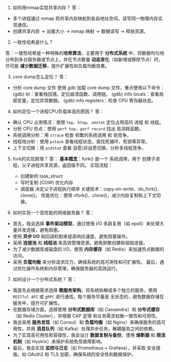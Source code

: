 1. 如何用mmap实现共享内存？
答：
- 多个进程通过 mmap 将共享内存映射到各自地址空间，读写同一物理内存实现通信。
- 创建共享内存 → 设置大小 → mmap 映射 → 数据读写 → 释放资源。

2. 一致性哈希是什么？

答：一致性哈希是一种特殊的**哈希算法**，主要用于 **分布式系统** 中，将数据均匀地分布到多台服务器或节点上，并在节点数量 **动态变化**（如新增或移除节点）时，尽可能 **减少数据迁移**，提升扩展性和负载均衡效果。

3. core dump怎么定位？
答：
- 分析 core dump 文件
    使用 gdb 加载 core dump 文件，重点使用以下命令：
    (gdb) bt：查看栈回溯，定位崩溃函数、调用链。
    (gdb) info locals：查看局部变量，定位异常数据。
    (gdb) info registers：检查 CPU 寄存器状态。


4. 如何定位一个进程CPU负载率高的原因？
答：
- 确认 CPU 占用情况：使用 `top`、`htop`、`vmstat` 定位占用高的 进程 和 线程。
- 分析 CPU 热点：使用 `perf top`、`perf record` 找出 高消耗函数。
- 系统调用分析：用 `strace` 检查 频繁的系统调用 和 锁竞争。
- 线程栈分析：使用 `pstack` 查看线程状态，查找死循环、死锁等异常。
- 上下文切换：用 `pidstat` 查看 自愿/非自愿切换，分析多线程竞争。


5. fork的实现原理？
答：
**基本概念**：fork() 是一个 系统调用，用于 创建子进程，父子进程共享资源，返回值不同。
实现流程：
   - 创建新的 task_struct
   - 写时复制 (COW) 优化内存
   - 调度器 决定父子进程执行顺序
关键技术：copy-on-write、do_fork()、clone()。
性能优化：使用 vfork()、clone()，减少内存复制和上下文切换。



6. 如何实现一个高性能的网络服务器？
答：
- 首先，我会选择 **事件驱动模型**，通过使用 I/O 多路复用（如 epoll）来处理大量并发连接，避免阻塞。
- 使用 **异步 I/O** 和回调机制来提高响应速度，避免阻塞操作。
- 采用 **连接池** 和 **线程池** 来高效管理资源，避免频繁创建和销毁连接。
- 为了减少数据库或磁盘的 I/O，使用 **内存缓存**（如 Redis）来加速热点数据的访问。
- 采用 **负载均衡** 来分担请求压力，确保系统的高可用性和可扩展性。
最后，通过优化操作系统和内存管理，确保服务器的高效运行。



7. 如何设计一个分布式系统？
答：
- 我首先会根据需求选择 **微服务架构**，将系统拆解成多个独立的服务，使用 `RESTful API` 或 `gRPC` 进行通信。每个服务尽量是 无状态的，避免数据存储在服务中，提升可扩展性。
- 在数据存储方面，选择使用 **分布式数据库**（如 Cassandra）和 **分布式缓存**（如 Redis Cluster），并根据 CAP 定理 和业务需求权衡一致性和可用性。
- 我会采用 **服务发现**（如 Consul）和 **负载均衡**（如 Nginx）来确保服务的高可用性，并用 **消息队列**（如 Kafka）处理异步任务，解耦服务之间的依赖。
- 为了实现高可用性和容错性，我会设计 **数据复制与备份**，使用 **熔断器** 和 **限流机制**（如 Hystrix）来保护系统免受故障影响。
- 最后，我会实现 **监控与日志**（如 Prometheus + Grafana），并采取 安全措施，如 OAuth2 和 TLS 加密，确保系统的安全性和数据保护。